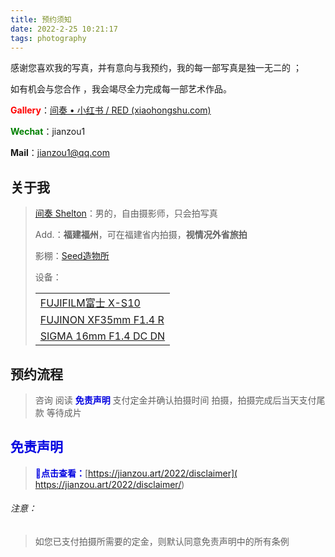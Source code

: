 ```yaml
---
title: 预约须知
date: 2022-2-25 10:21:17
tags: photography
---
```


感谢您喜欢我的写真，并有意向与我预约，我的每一部写真是独一无二的 ；

如有机会与您合作 ，我会竭尽全力完成每一部艺术作品。

<font color="red">**Gallery**</font>：[间奏 • 小红书 / RED (xiaohongshu.com)](https://www.xiaohongshu.com/user/profile/5cde55980000000010029557?xhsshare=CopyLink&appuid=5cde55980000000010029557&apptime=1647576045)

<font color="green">**Wechat**</font>：jianzou1

**Mail**：jianzou1@qq.com

## 关于我

> [间奏 Shelton](https://weibo.com/534778991)：男的，自由摄影师，只会拍写真
>
> Add.：**福建福州**，可在福建省内拍摄，**视情况外省旅拍**
>
> 影棚：[Seed造物所](https://j.map.baidu.com/71/QMLc)
>
> 设备：
>
> |                                                              |
> | ------------------------------------------------------------ |
> | [FUJIFILM富士 X-S10](https://fujifilm-x.com/zh-cn/products/cameras/x-s10/) |
> | [FUJINON XF35mm F1.4 R](https://fujifilm-x.com/zh-cn/products/lenses/xf35mmf14-r/) |
> | [SIGMA 16mm F1.4 DC DN  ](http://www.sigma-photo.com.cn/cs/lenses/cas/product/contemporary/c_16_14/) |

## 预约流程

> 咨询
> 阅读 <font color="lightpurple">**免责声明**</font>
> 支付定金并确认拍摄时间
> 拍摄，拍摄完成后当天支付尾款
> 等待成片

## <font color="lightpurple">免责声明</font>

> <font color="lightpurple">**📄点击查看：**</font>[https://jianzou.art/2022/disclaimer]( https://jianzou.art/2022/disclaimer/)

###### 注意：

> 如您已支付拍摄所需要的定金，则默认同意免责声明中的所有条例
